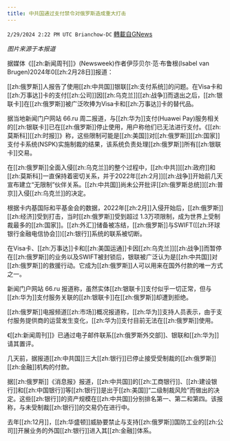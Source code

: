 ```yaml
---
title: 中共国通过支付禁令对俄罗斯造成重大打击
---
```

`2/29/2024 2:22 PM UTC Brianchow-DC` [轉載自GNews](https://gnews.org/articles/2353305)

*图片来源于本报道*

据媒体《[[zh:新闻周刊]]》(Newsweek)作者伊莎贝尔·范·布鲁根(Isabel van Brugen)2024年0[[zh:2月28日]]报道：

[[zh:俄罗斯]]人报告了使用[[zh:中共国]]银联[[zh:支付系统]]的问题。在Visa卡和[[zh:万事达]]卡的支付[[zh:公司]]因[[zh:乌克兰]][[zh:战争]]而退出之后，[[zh:银联卡]]在[[zh:俄罗斯]]被广泛吹捧为Visa卡和[[zh:万事达]]卡的替代品。

据当地新闻门户网站 66.ru 周二报道，与[[zh:华为]]支付(Huawei Pay)服务相关的[[zh:银联卡]]已在[[zh:俄罗斯]]停止使用，用户称他们已无法进行支付。《[[zh:莫斯科]][[zh:时报]]》称，这些限制可能是[[zh:美国]]对[[zh:俄罗斯]][[zh:国家]]支付卡系统(NSPK)实施制裁的结果，该系统负责处理[[zh:俄罗斯]]所有[[zh:银联卡]]交易。

在[[zh:俄罗斯]]全面入侵[[zh:乌克兰]]的整个过程中，[[zh:中共]][[zh:政府]]和[[zh:莫斯科]]一直保持着密切关系，并于2022年[[zh:2月]][[zh:战争]]开始前几天宣布建立“无限制”伙伴关系。[[zh:中共国]]尚未公开批评[[zh:俄罗斯总统]][[zh:普京]]入侵[[zh:乌克兰]]的决定。

根据卡内基国际和平基金会的数据，2022年[[zh:2月]]入侵开始后，[[zh:俄罗斯]][[zh:经济]]受到打击，当时[[zh:俄罗斯]]受到超过 1.3万项限制，成为世界上受制裁最多的[[zh:国家]]。[[zh:外汇]]储备被冻结，[[zh:俄罗斯]]与SWIFT([[zh:环球银行金融电信协会]])[[zh:银行]]系统的联系被切断。

在Visa卡、[[zh:万事达]]卡和[[zh:美国运通]]卡因[[zh:乌克兰]][[zh:战争]]而暂停在[[zh:俄罗斯]]的业务以及SWIFT被封锁后，银联被广泛认为是[[zh:中共国]]对[[zh:俄罗斯]]的救援行动。它成为[[zh:俄罗斯]]人可以用来在国外付款的唯一方式之一。

新闻门户网站 66.ru 报道称，虽然实体[[zh:银联卡]]支付似乎一切正常，但与[[zh:华为]]支付服务关联的[[zh:银联卡]]在[[zh:俄罗斯]]却遭到拒绝。

[[zh:俄罗斯]]电报频道[[zh:市场]]概况报道称，[[zh:华为]]支持人员表示，由于支付服务提供商的运营发生变化，[[zh:华为]]支付目前无法在[[zh:俄罗斯]]使用。

《[[zh:新闻周刊]]》已通过电子邮件联系[[zh:俄罗斯外交部]]、银联和[[zh:华为]]请其置评。

几天前，据报道[[zh:中共国]]三大[[zh:银行]]已停止接受受制裁的[[zh:俄罗斯]][[zh:金融]]机构的付款。

据[[zh:俄罗斯]]《消息报》报道，[[zh:中共国]]的[[zh:工商银行]]、[[zh:建设银行]]和[[zh:中国银行]]等[[zh:银行]]是出于[[zh:美国]]“二级制裁风险”而做出的决定。这些[[zh:银行]]的资产规模在[[zh:中共国]]分别排名第一、第二和第四。该报称，与未受制裁[[zh:银行]]的交易仍在进行中。

去年[[zh:12月]]，[[zh:华盛顿]]威胁要禁止与支持[[zh:俄罗斯]]国防工业的[[zh:公司]]开展业务的外国[[zh:银行]]进入其[[zh:金融]]体系。

